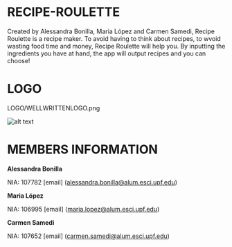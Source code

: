 # RECIPE-ROULETTE

Created by Alessandra Bonilla, Maria López and Carmen Samedi, Recipe Roulette is a recipe maker. 
To avoid having to think about recipes, to wvoid wasting food time and money, Recipe Roulette will help you. 
By inputting the ingredients you have at hand, the app will output recipes and you can choose! 


# LOGO 
LOGO/WELLWRITTENLOGO.png


![alt text](https://github.com/[carmensat]/[RECIPE-ROULETTE]/blob/[BRANCH]/WELLWRITTENLOGO.png?raw=true)


# MEMBERS INFORMATION
**Alessandra Bonilla**

NIA: 107782
[email] (alessandra.bonilla@alum.esci.upf.edu)

**Maria López**

NIA: 106995
[email] (maria.lopez@alum.esci.upf.edu)

**Carmen Samedi**

NIA: 107652
[email] (carmen.samedi@alum.esci.upf.edu)
